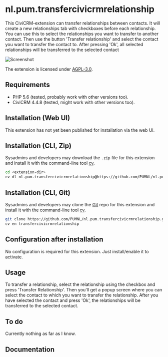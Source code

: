 # nl.pum.transfercivicrmrelationship

This CiviCRM-extension can transfer relationships between contacts.
It will create a new relationships tab with checkboxes before each relationship.
You can use this to select the relationships you want to transfer to another contact.
Then use the button 'Transfer relationship' and select the contact you want to transfer the contact to.
After pressing 'Ok', all selected relationships will be transferred to the selected contact

![Screenshot](https://raw.github.com/PUMNL/nl.pum.transfercivicrmrelationship/master/images/screenshot.png)

The extension is licensed under [AGPL-3.0](LICENSE.txt).

## Requirements

* PHP 5.6 (tested, probably work with other versions too).
* CiviCRM 4.4.8 (tested, might work with other versions too).

## Installation (Web UI)

This extension has not yet been published for installation via the web UI.

## Installation (CLI, Zip)

Sysadmins and developers may download the `.zip` file for this extension and
install it with the command-line tool [cv](https://github.com/civicrm/cv).

```bash
cd <extension-dir>
cv dl nl.pum.transfercivicrmrelationship@https://github.com/PUMNL/nl.pum.transfercivicrmrelationship/archive/master.zip
```

## Installation (CLI, Git)

Sysadmins and developers may clone the [Git](https://en.wikipedia.org/wiki/Git) repo for this extension and
install it with the command-line tool [cv](https://github.com/civicrm/cv).

```bash
git clone https://github.com/PUMNL/nl.pum.transfercivicrmrelationship.git
cv en transfercivicrmrelationship
```

## Configuration after installation

No configuration is required for this extension. Just install/enable it to activate.

## Usage

To transfer a relationship, select the relationship using the checkbox and press 'Transfer Relationship'.
Then you'll get a popup screen where you can select the contact to which you want to transfer the relationship.
After you have selected the contact and press 'Ok', the relationships will be transferred to the selected contact.

## To do

Currently nothing as far as I know.

## Documentation